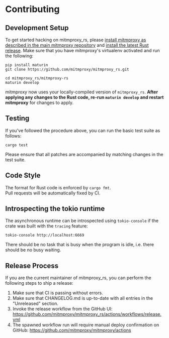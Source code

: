 # Contributing

## Development Setup

To get started hacking on mitmproxy_rs, please [install mitmproxy as described 
in the main mitmproxy repository](https://github.com/mitmproxy/mitmproxy/blob/main/CONTRIBUTING.md#development-setup)
and [install the latest Rust release](https://www.rust-lang.org/tools/install). Make sure that you have mitmproxy's
virtualenv activated and run the following:

```shell
pip install maturin
git clone https://github.com/mitmproxy/mitmproxy_rs.git

cd mitmproxy_rs/mitmproxy-rs
maturin develop
```

mitmproxy now uses your locally-compiled version of `mitmproxy_rs`. **After applying any changes to the Rust code, 
re-run `maturin develop` and restart mitmproxy** for changes to apply.


## Testing

If you've followed the procedure above, you can run the basic test suite as follows:

```shell
cargo test
```

Please ensure that all patches are accompanied by matching changes in the test suite.


## Code Style

The format for Rust code is enforced by `cargo fmt`.  
Pull requests will be automatically fixed by CI.


## Introspecting the tokio runtime

The asynchronous runtime can be introspected using `tokio-console` if the crate
was built with the `tracing` feature:

```shell
tokio-console http://localhost:6669
```

There should be no task that is busy when the program is idle, i.e. there should
be no busy waiting.


## Release Process

If you are the current maintainer of mitmproxy_rs,
you can perform the following steps to ship a release:

1. Make sure that CI is passing without errors.
2. Make sure that CHANGELOG.md is up-to-date with all entries in the "Unreleased" section.
3. Invoke the release workflow from the GitHub UI: https://github.com/mitmproxy/mitmproxy_rs/actions/workflows/release.yml
4. The spawned workflow run will require manual deploy confirmation on GitHub: https://github.com/mitmproxy/mitmproxy/actions
